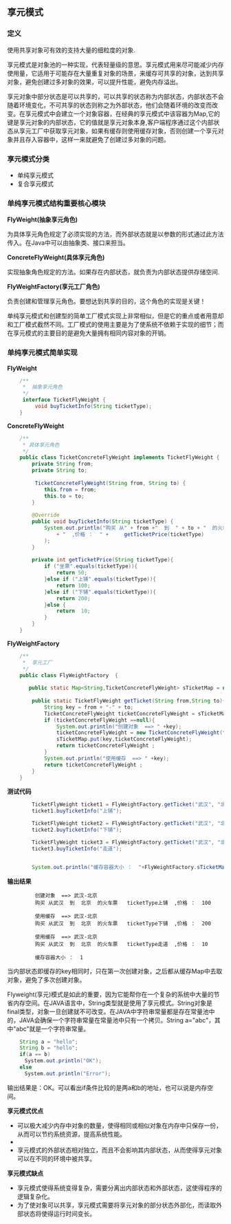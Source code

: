 ## 享元模式

### 定义

使用共享对象可有效的支持大量的细粒度的对象.

享元模式是对象池的一种实现，代表轻量级的意思。享元模式用来尽可能减少内存使用量，它适用于可能存在大量重复对象的场景，来缓存可共享的对象，达到共享对象，避免创建过多对象的效果，可以提升性能，避免内存溢出。

享元对象中部分状态是可以共享的，可以共享的状态称为内部状态，内部状态不会随着环境变化，不可共享的状态则称之为外部状态，他们会随着环境的改变而改变。在享元模式中会建立一个对象容器，在经典的享元模式中该容器为Map,它的键是享元对象的内部状态，它的值就是享元对象本身,客户端程序通过这个内部状态从享元工厂中获取享元对象，如果有缓存则使用缓存对象，否则创建一个享元对象并且存入容器中，这样一来就避免了创建过多对象的问题。

### 享元模式分类
 - 单纯享元模式
 - 复合享元模式
 
### 单纯享元模式结构重要核心模块

**FlyWeight(抽象享元角色)**

为具体享元角色规定了必须实现的方法，而外部状态就是以参数的形式通过此方法传入。在Java中可以由抽象类、接口来担当。

**ConcreteFlyWeight(具体享元角色)**

实现抽象角色规定的方法。如果存在内部状态，就负责为内部状态提供存储空间.


**FlyWeightFactory(享元工厂角色)**

负责创建和管理享元角色。要想达到共享的目的，这个角色的实现是关键！

单纯享元模式和创建型的简单工厂模式实现上非常相似，但是它的重点或者用意却和工厂模式截然不同。工厂模式的使用主要是为了使系统不依赖于实现的细节；而在享元模式的主要目的是避免大量拥有相同内容对象的开销。

### 单纯享元模式简单实现


**FlyWeight**


```java
    /**
     *  抽象享元角色
     */
     interface TicketFlyWeight {
         void buyTicketInfo(String ticketType);
    }

```

**ConcreteFlyWeight**


```java
    /**
     * 具体享元角色
     */
    public class TicketConcreteFlyWeight implements TicketFlyWeight {
        private String from;
        private String to;
    
         TicketConcreteFlyWeight(String from, String to) {
            this.from = from;
            this.to = to;
        }
    
        @Override
        public void buyTicketInfo(String ticketType) {
            System.out.println("购买 从" + from +"  到  " + to + "  的火车票   ticketType"  + ticketType
                + "  ,价格 ：  " +     getTicketPrice(ticketType)
            );
        }
    
        private int getTicketPrice(String ticketType){
            if ("坐票".equals(ticketType)){
                return 50;
            }else if ("上铺".equals(ticketType)){
                return 100;
            }else if ("下铺".equals(ticketType)){
                return 200;
            }else {
                return  10;
            }
        }
    }
```

**FlyWeightFactory**


```java
    /**
     *  享元工厂
     */
    public class FlyWeightFactory  {
    
       public static Map<String,TicketConcreteFlyWeight> sTicketMap = new ConcurrentHashMap<>();
    
        public static TicketFlyWeight getTicket(String from,String to){
            String key = from + "-" + to;
            TicketConcreteFlyWeight ticketConcreteFlyWeight = sTicketMap.get(key);
            if (ticketConcreteFlyWeight ==null){
                System.out.println("创建对象  ==> " +key);
                ticketConcreteFlyWeight = new TicketConcreteFlyWeight(from,to);
                sTicketMap.put(key,ticketConcreteFlyWeight);
                return ticketConcreteFlyWeight ;
            }
            System.out.println("使用缓存  ==> " +key);
            return ticketConcreteFlyWeight ;
        }
    }
```

**测试代码**


```java
        TicketFlyWeight ticket1 = FlyWeightFactory.getTicket("武汉", "北京");
        ticket1.buyTicketInfo("上铺");

        TicketFlyWeight ticket2 = FlyWeightFactory.getTicket("武汉", "北京");
        ticket2.buyTicketInfo("下铺");

        TicketFlyWeight ticket3 = FlyWeightFactory.getTicket("武汉", "北京");
        ticket3.buyTicketInfo("走道");


        System.out.println("缓存容器大小 ：  "+FlyWeightFactory.sTicketMap.size());  
```

**输出结果**


```
         创建对象  ==> 武汉-北京
         购买 从武汉  到  北京  的火车票   ticketType上铺  ,价格 ：  100

         使用缓存  ==> 武汉-北京
         购买 从武汉  到  北京  的火车票   ticketType下铺  ,价格 ：  200

         使用缓存  ==> 武汉-北京
         购买 从武汉  到  北京  的火车票   ticketType走道  ,价格 ：  10

         缓存容器大小 ：  1
```

当内部状态即缓存的key相同时，只在第一次创建对象，之后都从缓存Map中去取对象，避免了多次创建对象。


Flyweight(享元)模式是如此的重要，因为它能帮你在一个复杂的系统中大量的节省内存空间。在JAVA语言中，String类型就是使用了享元模式。String对象是final类型，对象一旦创建就不可改变。在JAVA中字符串常量都是存在常量池中的，JAVA会确保一个字符串常量在常量池中只有一个拷贝。String a="abc"，其中"abc"就是一个字符串常量。


```java
    String a = "hello";
    String b = "hello";
    if(a == b)
    　System.out.println("OK");
    else
    　System.out.println("Error");
```
输出结果是：OK。可以看出if条件比较的是两a和b的地址，也可以说是内存空间。


**享元模式优点**

 - 可以极大减少内存中对象的数量，使得相同或相似对象在内存中只保存一份，从而可以节约系统资源，提高系统性能。
 - 
 - 享元模式的外部状态相对独立，而且不会影响其内部状态，从而使得享元对象可以在不同的环境中被共享。
 

 **享元模式缺点**
 
 - 享元模式使得系统变得复杂，需要分离出内部状态和外部状态，这使得程序的逻辑复杂化。
 - 为了使对象可以共享，享元模式需要将享元对象的部分状态外部化，而读取外部状态将使得运行时间变长。




